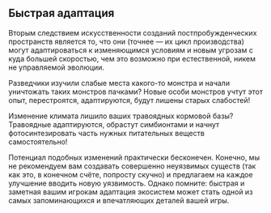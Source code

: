 ## Быстрая адаптация

Вторым следствием искусственности созданий постпробужденческих пространств является то, что они (точнее — их цикл производства) могут адаптироваться к изменяющимся условиям и новым угрозам с куда большей скоростью, чем это возможно при естественной, никем не управляемой эволюции.

Разведчики изучили слабые места какого-то монстра и начали уничтожать таких монстров пачками? Новые особи монстров учтут этот опыт, перестроятся, адаптируются, будут лишены старых слабостей!

Изменение климата лишило ваших травоядных кормовой базы? Травоядные адаптируются, обрастут симбионтами и начнут фотосинтезировать часть нужных питательных веществ самостоятельно!

Потенциал подобных изменений практически бесконечен. Конечно, мы не рекомендуем вам создавать совершенно неуязвимых существ (так как это, в конечном счёте, попросту скучно) и предлагаем на каждое улучшение вводить новую уязвимость. Однако помните: быстрая и заметная вашим игрокам адаптация экосистем может стать одной из самых запоминающихся и впечатляющих деталей вашей игры.